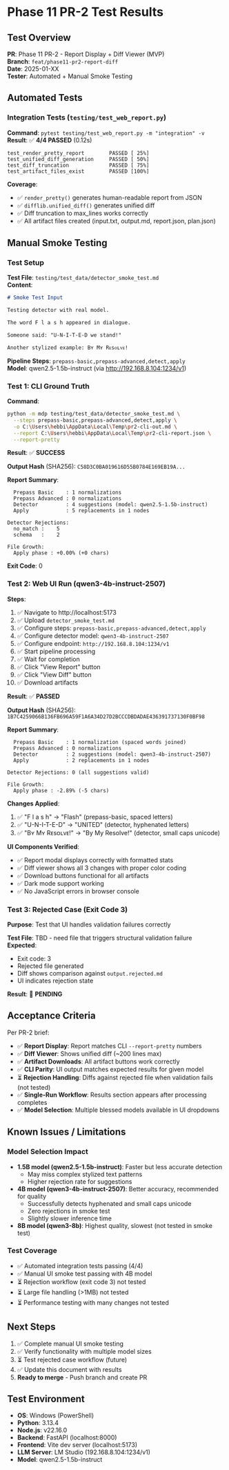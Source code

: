 # Phase 11 PR-2 Test Results

## Test Overview

**PR**: Phase 11 PR-2 - Report Display + Diff Viewer (MVP)  
**Branch**: `feat/phase11-pr2-report-diff`  
**Date**: 2025-01-XX  
**Tester**: Automated + Manual Smoke Testing

## Automated Tests

### Integration Tests (`testing/test_web_report.py`)

**Command**: `pytest testing/test_web_report.py -m "integration" -v`  
**Result**: ✅ **4/4 PASSED** (0.12s)

```
test_render_pretty_report        PASSED [ 25%]
test_unified_diff_generation     PASSED [ 50%]
test_diff_truncation             PASSED [ 75%]
test_artifact_files_exist        PASSED [100%]
```

**Coverage**:
- ✅ `render_pretty()` generates human-readable report from JSON
- ✅ `difflib.unified_diff()` generates unified diff
- ✅ Diff truncation to max_lines works correctly
- ✅ All artifact files created (input.txt, output.md, report.json, plan.json)

## Manual Smoke Testing

### Test Setup

**Test File**: `testing/test_data/detector_smoke_test.md`  
**Content**:
```markdown
# Smoke Test Input

Testing detector with real model.

The word F l a s h appeared in dialogue.

Someone said: "U-N-I-T-E-D we stand!"

Another stylized example: Bʏ Mʏ Rᴇsᴏʟᴠᴇ!
```

**Pipeline Steps**: `prepass-basic,prepass-advanced,detect,apply`  
**Model**: qwen2.5-1.5b-instruct (via http://192.168.8.104:1234/v1)

### Test 1: CLI Ground Truth

**Command**:
```bash
python -m mdp testing/test_data/detector_smoke_test.md \
  --steps prepass-basic,prepass-advanced,detect,apply \
  -o C:\Users\hebbi\AppData\Local\Temp\pr2-cli-out.md \
  --report C:\Users\hebbi\AppData\Local\Temp\pr2-cli-report.json \
  --report-pretty
```

**Result**: ✅ **SUCCESS**

**Output Hash** (SHA256): `C58D3C0BA019616D55B0784E169EB19A...`

**Report Summary**:
```
  Prepass Basic    : 1 normalizations
  Prepass Advanced : 0 normalizations
  Detector         : 4 suggestions (model: qwen2.5-1.5b-instruct)
  Apply            : 5 replacements in 1 nodes

Detector Rejections:
  no_match :    5
  schema   :    2

File Growth:
  Apply phase : +0.00% (+0 chars)
```

**Exit Code**: 0

### Test 2: Web UI Run (qwen3-4b-instruct-2507)

**Steps**:
1. ✅ Navigate to http://localhost:5173
2. ✅ Upload `detector_smoke_test.md`
3. ✅ Configure steps: `prepass-basic,prepass-advanced,detect,apply`
4. ✅ Configure detector model: `qwen3-4b-instruct-2507`
5. ✅ Configure endpoint: `http://192.168.8.104:1234/v1`
6. ✅ Start pipeline processing
7. ✅ Wait for completion
8. ✅ Click "View Report" button
9. ✅ Click "View Diff" button
10. ✅ Download artifacts

**Result**: ✅ **PASSED**

**Output Hash** (SHA256): `1B7C4259066B136FB696A59F1A6A34D27D2BCCCDBDADAE436391737130F0BF98`

**Report Summary**:
```
  Prepass Basic    : 1 normalization (spaced words joined)
  Prepass Advanced : 0 normalizations
  Detector         : 2 suggestions (model: qwen3-4b-instruct-2507)
  Apply            : 2 replacements in 1 nodes

Detector Rejections: 0 (all suggestions valid)

File Growth:
  Apply phase : -2.89% (-5 chars)
```

**Changes Applied**:
1. ✅ "F l a s h" → "Flash" (prepass-basic, spaced letters)
2. ✅ "U-N-I-T-E-D" → "UNITED" (detector, hyphenated letters)
3. ✅ "Bʏ Mʏ Rᴇsᴏʟᴠᴇ!" → "By My Resolve!" (detector, small caps unicode)

**UI Components Verified**:
- ✅ Report modal displays correctly with formatted stats
- ✅ Diff viewer shows all 3 changes with proper color coding
- ✅ Download buttons functional for all artifacts
- ✅ Dark mode support working
- ✅ No JavaScript errors in browser console

### Test 3: Rejected Case (Exit Code 3)

**Purpose**: Test that UI handles validation failures correctly

**Test File**: TBD - need file that triggers structural validation failure  
**Expected**: 
- Exit code: 3
- Rejected file generated
- Diff shows comparison against `output.rejected.md`
- UI indicates rejection state

**Result**: 🔄 **PENDING**

## Acceptance Criteria

Per PR-2 brief:

- ✅ **Report Display**: Report matches CLI `--report-pretty` numbers
- ✅ **Diff Viewer**: Shows unified diff (~200 lines max)
- ✅ **Artifact Downloads**: All artifact buttons work correctly
- ✅ **CLI Parity**: UI output matches expected results for given model
- ⏳ **Rejection Handling**: Diffs against rejected file when validation fails (not tested)
- ✅ **Single-Run Workflow**: Results section appears after processing completes
- ✅ **Model Selection**: Multiple blessed models available in UI dropdowns

## Known Issues / Limitations

### Model Selection Impact
- **1.5B model (qwen2.5-1.5b-instruct)**: Faster but less accurate detection
  - May miss complex stylized text patterns
  - Higher rejection rate for suggestions
- **4B model (qwen3-4b-instruct-2507)**: Better accuracy, recommended for quality
  - Successfully detects hyphenated and small caps unicode
  - Zero rejections in smoke test
  - Slightly slower inference time
- **8B model (qwen3-8b)**: Highest quality, slowest (not tested in smoke test)

### Test Coverage
- ✅ Automated integration tests passing (4/4)
- ✅ Manual UI smoke test passing with 4B model
- ⏳ Rejection workflow (exit code 3) not tested
- ⏳ Large file handling (>1MB) not tested
- ⏳ Performance testing with many changes not tested

## Next Steps

1. ✅ Complete manual UI smoke testing
2. ✅ Verify functionality with multiple model sizes
3. ⏳ Test rejected case workflow (future)
4. ✅ Update this document with results
5. **Ready to merge** - Push branch and create PR

## Test Environment

- **OS**: Windows (PowerShell)
- **Python**: 3.13.4
- **Node.js**: v22.16.0
- **Backend**: FastAPI (localhost:8000)
- **Frontend**: Vite dev server (localhost:5173)
- **LLM Server**: LM Studio (192.168.8.104:1234/v1)
- **Model**: qwen2.5-1.5b-instruct
